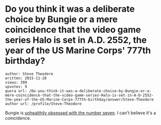 # Do you think it was a deliberate choice by Bungie or a mere coincidence that the video game series Halo is set in A.D. 2552, the year of the US Marine Corps' 777th birthday?

	author: Steve Theodore
	written: 2015-11-28
	views: 399
	upvotes: 9
	quora url: /Do-you-think-it-was-a-deliberate-choice-by-Bungie-or-a-mere-coincidence-that-the-video-game-series-Halo-is-set-in-A-D-2552-the-year-of-the-US-Marine-Corps-777th-birthday/answer/Steve-Theodore
	author url: /profile/Steve-Theodore


Bungie is [unhealthily obsessed with the number seven](http://bungie.wikia.com/wiki/Seven). I can't believe it's a coincidence.

